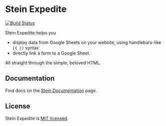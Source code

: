 <!-- Change the URL in all samples, mention about XSS -->

# Stein Expedite

[![Build Status](https://www.travis-ci.com/SteinHQ/Expedite.svg?branch=master)](https://www.travis-ci.com/SteinHQ/Expedite)

Stein Expedite helps you

- display data from Google Sheets on your website, using handlebars-like `{{ }}` syntax
- directly link a form to a Google Sheet.

All straight through the simple, beloved HTML.

## Documentation

Find docs on the [Stein Documentation](https://docs.steinhq.com/expedite-introduction) page.

<!-- Expedite for Stein helps add Stein super-powers to your website, without the need to play with programming languages and the Stein API. -->

## License

Stein Expedite is [MIT licensed](./LICENSE.md).
